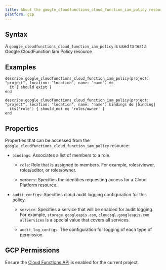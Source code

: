 ```yaml
---
title: About the google_cloudfunctions_cloud_function_iam_policy resource
platform: gcp
---
```


## Syntax
A `google_cloudfunctions_cloud_function_iam_policy` is used to test a Google CloudFunction Iam Policy resource

## Examples
```
describe google_cloudfunctions_cloud_function_iam_policy(project: "project", location: "location", name: "name") do
  it { should exist }
end

describe google_cloudfunctions_cloud_function_iam_policy(project: "project", location: "location", name: "name").bindings do |binding|
  its('role') { should_not eq 'roles/owner' }
end
```

## Properties
Properties that can be accessed from the `google_cloudfunctions_cloud_function_iam_policy` resource:

  * `bindings`: Associates a list of members to a role.

    * `role`: Role that is assigned to members. For example, roles/viewer, roles/editor, or roles/owner.

    * `members`: Specifies the identities requesting access for a Cloud Platform resource.

  * `audit_configs`: Specifies cloud audit logging configuration for this policy.

    * `service`: Specifies a service that will be enabled for audit logging. For example, `storage.googleapis.com`, `cloudsql.googleapis.com`. `allServices`  is a special value that covers all services.

    * `audit_log_configs`: The configuration for logging of each type of permission.



## GCP Permissions

Ensure the [Cloud Functions API](https://console.cloud.google.com/apis/library/cloudfunctions.googleapis.com/) is enabled for the current project.
